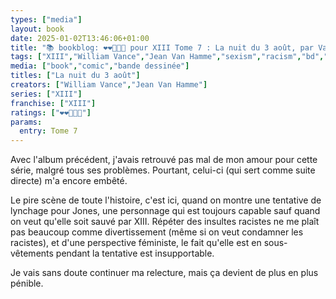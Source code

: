 ```yaml
---
types: ["media"]
layout: book
date: 2025-01-02T13:46:06+01:00
title: "📚 bookblog: ❤️❤️🖤🖤🖤 pour XIII Tome 7 : La nuit du 3 août, par Vance et Van Hamme"
tags: ["XIII","William Vance","Jean Van Hamme","sexism","racism","bd","comics"]
media: ["book","comic","bande dessinée"]
titles: ["La nuit du 3 août"]
creators: ["William Vance","Jean Van Hamme"]
series: ["XIII"]
franchise: ["XIII"]
ratings: ["❤️❤️🖤🖤🖤"]
params:
  entry: Tome 7
---
```


Avec l'album précédent, j'avais retrouvé pas mal de mon amour pour cette série, malgré tous ses problèmes. Pourtant, celui-ci (qui sert comme suite directe) m'a encore embêté.

Le pire scène de toute l'histoire, c'est ici, quand on montre une tentative de lynchage pour Jones, une personnage qui est toujours capable sauf quand on veut qu'elle soit sauvé par XIII. Répéter des insultes racistes ne me plaît pas beaucoup comme divertissement (même si on veut condamner les racistes), et d'une perspective féministe, le fait qu'elle est en sous-vêtements pendant la tentative est insupportable. 

Je vais sans doute continuer ma relecture, mais ça devient de plus en plus pénible.
